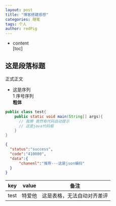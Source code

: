 ```yaml
---
layout: post
title: "博客搭建感想"
categories: 随笔
tags: 个人 
author: redPig
---
```


* content  
 [toc]
 
 ##  这是段落标题
 正式正文
 * 这是序列  
 1 序号序列  
 **粗体**
  
```java
public class test{
    public static void main(String[] args){
      // 我擦 竟然有代码自动提示 
      // 这是java代码框
    }
}
```
```json
{
  "status":"success",
  "code":"410000",
  "data":{
      "chanenl":"推荐---这是json编码"
  }
}
```
key|value|备注
---|---|---
test|特爱他|这是表格，无法自动对齐差评

